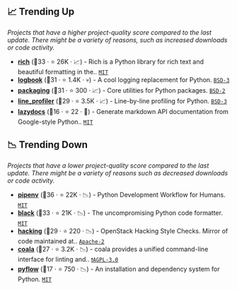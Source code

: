 ## 📈 Trending Up

_Projects that have a higher project-quality score compared to the last update. There might be a variety of reasons, such as increased downloads or code activity._

- <b><a href="https://github.com/willmcgugan/rich">rich</a></b> (🥇33 ·  ⭐ 26K · 📈) - Rich is a Python library for rich text and beautiful formatting in the.. <code><a href="http://bit.ly/34MBwT8">MIT</a></code>
- <b><a href="https://github.com/getlogbook/logbook">logbook</a></b> (🥈31 ·  ⭐ 1.4K · 💀) - A cool logging replacement for Python. <code><a href="http://bit.ly/3aKzpTv">BSD-3</a></code>
- <b><a href="https://github.com/pypa/packaging">packaging</a></b> (🥇31 ·  ⭐ 300 · 📈) - Core utilities for Python packages. <code><a href="http://bit.ly/3rqEWVr">BSD-2</a></code>
- <b><a href="https://github.com/pyutils/line_profiler">line_profiler</a></b> (🥈29 ·  ⭐ 3.5K · 📈) - Line-by-line profiling for Python. <code><a href="http://bit.ly/3aKzpTv">BSD-3</a></code>
- <b><a href="https://github.com/ml-tooling/lazydocs">lazydocs</a></b> (🥉16 ·  ⭐ 22 · 🐣) - Generate markdown API documentation from Google-style Python.. <code><a href="http://bit.ly/34MBwT8">MIT</a></code>

## 📉 Trending Down

_Projects that have a lower project-quality score compared to the last update. There might be a variety of reasons such as decreased downloads or code activity._

- <b><a href="https://github.com/pypa/pipenv">pipenv</a></b> (🥇36 ·  ⭐ 22K · 📉) - Python Development Workflow for Humans. <code><a href="http://bit.ly/34MBwT8">MIT</a></code>
- <b><a href="https://github.com/psf/black">black</a></b> (🥈33 ·  ⭐ 21K · 📉) - The uncompromising Python code formatter. <code><a href="http://bit.ly/34MBwT8">MIT</a></code>
- <b><a href="https://github.com/openstack/hacking">hacking</a></b> (🥈29 ·  ⭐ 220 · 📉) - OpenStack Hacking Style Checks. Mirror of code maintained at.. <code><a href="http://bit.ly/3nYMfla">Apache-2</a></code> <code><img src="https://cdn.iconscout.com/icon/free/png-256/8-eight-digital-number-numerical-numbers-36025.png" style="display:inline;" width="13" height="13"></code>
- <b><a href="https://github.com/coala/coala">coala</a></b> (🥈27 ·  ⭐ 3.2K · 📉) - coala provides a unified command-line interface for linting and.. <code><a href="http://bit.ly/3pwmjO5">❗️AGPL-3.0</a></code>
- <b><a href="https://github.com/David-OConnor/pyflow">pyflow</a></b> (🥉17 ·  ⭐ 750 · 📉) - An installation and dependency system for Python. <code><a href="http://bit.ly/34MBwT8">MIT</a></code>

